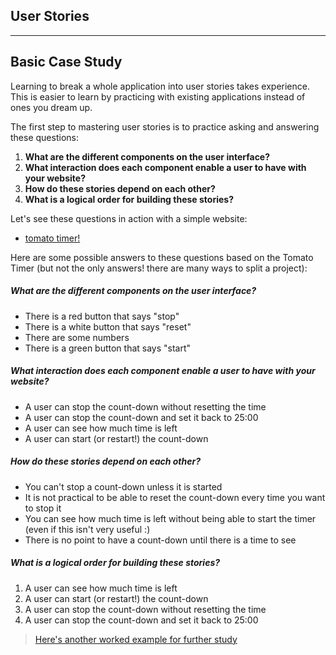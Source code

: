 ## User Stories


---

## Basic Case Study

Learning to break a whole application into user stories takes experience.  This is easier to learn by practicing with existing applications instead of ones you dream up.

The first step to mastering user stories is to practice asking and answering these questions:

1. __What are the different components on the user interface?__
1. __What interaction does each component enable a user to have with your website?__
1. __How do these stories depend on each other?__
1. __What is a logical order for building these stories?__


Let's see these questions in action with a simple website:
* [tomato timer!](https://tomato-timer.com/)

Here are some possible answers to these questions based on the Tomato Timer (but not the only answers! there are many ways to split a project):

##### What are the different components on the user interface?

* There is a red button that says "stop"
* There is a white button that says "reset"
* There are some numbers
* There is a green button that says "start"

##### What interaction does each component enable a user to have with your website?

* A user can stop the count-down without resetting the time
* A user can stop the count-down and set it back to 25:00
* A user can see how much time is left
* A user can start (or restart!) the count-down

##### How do these stories depend on each other?

* You can't stop a count-down unless it is started
* It is not practical to be able to reset the count-down every time you want to stop it
* You can see how much time is left without being able to start the timer (even if this isn't very useful :)
* There is no point to have a count-down until there is a time to see

##### What is a logical order for building these stories?

1. A user can see how much time is left
1. A user can start (or restart!) the count-down
1. A user can stop the count-down without resetting the time
1. A user can stop the count-down and set it back to 25:00

> [Here's another worked example for further study](https://github.com/elewa-student/User-Centered-Development)
